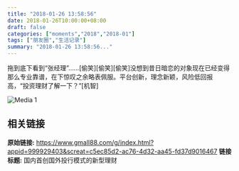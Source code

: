 ```yaml
---
title: "2018-01-26 13:58:56"
date: 2018-01-26T10:00:00+08:00
draft: false
categories: ["moments","2018","2018-01"]
tags: ["朋友圈","生活记录"]
summary: "2018-01-26 13:58:56..."
---
```


拖到底下看到“张经理”……[偷笑][偷笑][偷笑]没想到昔日暗恋的对象现在已经变得那么专业靠谱，在下惊叹之余略表佩服。平台创新，理念新颖，风险低回报高，“投资理财了解一下？”[机智]

![Media 1](/Moments/photos/2018-01-26/201801261358560.jpg)

## 相关链接

**原始链接:** https://www.gmall88.com/g/index.html?appid=999929403&screat=c5ec85d2-ac76-4d32-aa45-fd37d9016467
**链接标题:** 国内首创国外投行模式的新型理财



